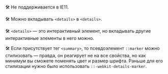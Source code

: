 🛠 Не поддерживается в IE11.

🛠 Можно вкладывать `<details>` в `<details>`.

🛠 `<details>` — это интерактивный элемент, но вкладывать другие интерактивные элементы в него можно.

🛠 Если присутствует тег `<summary>`, то псевдоэлемент `::marker` можно стилизовать — правда, он реагирует не на все свойства, но как минимум вы сможете поменять цвет и размер шрифта. Раньше для его стилизации нужно было использовать `::-webkit-details-marker`.
